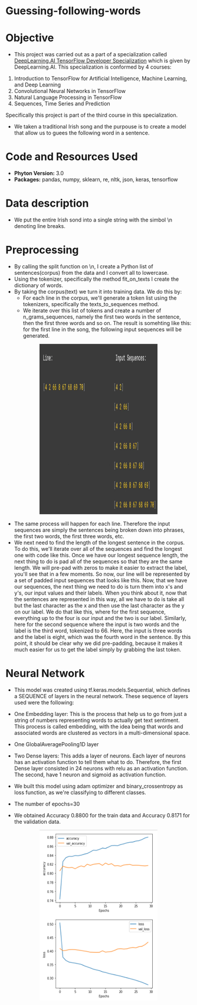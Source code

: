 # Guessing-following-words
# Objective

- This project was carried out as a part of a specialization called [DeepLearning.AI TensorFlow Developer Specialization](https://www.coursera.org/account/accomplishments/specialization/certificate/L6R6AFWVXHZT) which is given by DeepLearning.AI. This specialization is conformed by 4 courses: 
1. Introduction to TensorFlow for Artificial Intelligence, Machine Learning, and Deep Learning 
2. Convolutional Neural Networks in TensorFlow 
3. Natural Language Processing in TensorFlow 
4. Sequences, Time Series and Prediction

  Specifically this project is part of the third course in this specialization. 
  
- We taken a traditional Irish song and the purpouse is to create a model that allow us to guees the following word in a sentence.


# Code and Resources Used

- **Phyton Version:** 3.0
- **Packages:** pandas, numpy, sklearn, re, nltk, json, keras, tensorflow

# Data description

- We put the entire Irish sond into a single string with the simbol \n denoting line breaks. 

# Preprocessing

- By calling the split function on \n, I create a Python list of sentences(corpus) from the data and I convert all to lowercase.
- Using the tokenizer, specifically the method fit_on_texts I create the dictionary of words. 
- By taking the corpus(text) we turn it into training data. We do this by:
  - For each line in the corpus, we'll generate a token list using the tokenizers, specifically the texts_to_sequences method. 
  - We iterate over this list of tokens and create a number of n_grams_sequences, namely the first two words in the sentence, then the first three words and so       on. The result is somehting like this: for the first line in the song, the following input sequences will be generated.

 <p align="center">
  <img src="https://github.com/lilosa88/Guessing-following-words/blob/main/Images/Captura%20de%20Pantalla%202021-05-31%20a%20la(s)%2018.40.21.png" width="320" height="460">
 </p>  



  - The same process will happen for each line. Therefore the input sequences are simply the sentences being broken down into phrases, the first two words, the       first three words, etc. 
  - We next need to find the length of the longest sentence in the corpus. To do this, we'll iterate over all of the sequences and find the longest one with code like this. Once we have our longest sequence length, the next thing to do is pad all of the sequences so that they are the same length. We will pre-pad with zeros to make it easier to extract the label, you'll see that in a few moments. So now, our line will be represented by a set of padded input sequences that looks like this. Now, that we have our sequences, the next thing we need to do is turn them into x's and y's, our input values and their labels. When you think about it, now that the sentences are represented in this way, all we have to do is take all but the last character as the x and then use the last character as the y on our label. We do that like this, where for the first sequence, everything up to the four is our input and the two is our label. Similarly, here for the second sequence where the input is two words and the label is the third word, tokenized to 66. Here, the input is three words and the label is eight, which was the fourth word in the sentence. By this point, it should be clear why we did pre-padding, because it makes it much easier for us to get the label simply by grabbing the last token.
 
 
# Neural Network
  
  - This model was created using tf.keras.models.Sequential, which defines a SEQUENCE of layers in the neural network. These sequence of layers used were the following:
  - One Embedding layer:  This is the process that help us to go from just a string of numbers representing words to actually get text sentiment. This process is     called embedding, with the idea being that words and associated words are clustered as vectors in a multi-dimensional space. 
  - One GlobalAveragePooling1D layer
  - Two Dense layers: This adds a layer of neurons. Each layer of neurons has an activation function to tell them what to do. Therefore, the first Dense layer       consisted in 24 neurons with relu as an activation function. The second, have 1 neuron and sigmoid as activation function. 

- We built this model using adam optimizer and binary_crossentropy as loss function, as we're classifying to different classes.

- The number of epochs=30

- We obtained Accuracy 0.8800 for the train data and Accuracy 0.8171 for the validation data.
  
 <p align="center">
  <img src="https://github.com/lilosa88/Sarcasm-detection/blob/main/Images/Screenshot%20from%202021-05-31%2016-10-14.png" width="320" height="460">
 </p>  
